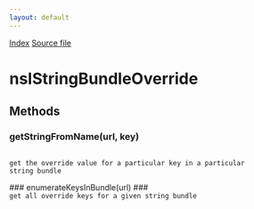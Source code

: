 ```yaml
---
layout: default
---
```

<div id='links'><a href="../index.html">Index</a>
<a href="http://dxr.mozilla.org/mozilla-central/source/intl/strres/nsIStringBundleOverride.idl">Source file</a>
</div>

# nsIStringBundleOverride #

## Methods ##

### getStringFromName(url, key) ###
<code>  
get the override value for a particular key in a particular  
string bundle  
  
</code>
### enumerateKeysInBundle(url) ###
<code>  
get all override keys for a given string bundle  
  
</code>